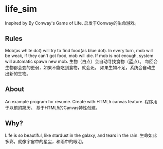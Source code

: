 # life_sim
Inspired by By Conway's Game of Life.
启发于Conway的生命游戏。

## Rules
Mob(as white dot) will try to find food(as blue dot).
In every turn, mob will be weak, if they can't got food, mob will die.
If mob is not enough, system will automatic spawn new mob.
生物（白点）会自动寻找食物（蓝点）。
每回合生物都会变的更弱，如果不能吃到食物，就会死。
如果生物不足，系统会自动生出新的生物。

## About
An example program for resume.
Create with HTML5 canvas feature.
程序用于以前的简历。
基于HTML5的Canvas特性创建。

## Why?
Life is so beautiful, like stardust in the galaxy, and tears in the rain.
生命如此多彩，就像宇宙中的星尘，和雨中的眼泪。
